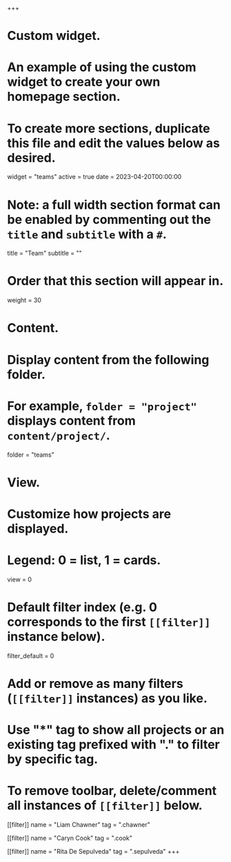 +++
# Custom widget.
# An example of using the custom widget to create your own homepage section.
# To create more sections, duplicate this file and edit the values below as desired.
widget = "teams"
active = true
date = 2023-04-20T00:00:00

# Note: a full width section format can be enabled by commenting out the `title` and `subtitle` with a `#`.
title = "Team"
subtitle = ""

# Order that this section will appear in.
weight = 30

# Content.
# Display content from the following folder.
# For example, `folder = "project"` displays content from `content/project/`.
folder = "teams"

# View.
# Customize how projects are displayed.
# Legend: 0 = list, 1 = cards.
view = 0


# Default filter index (e.g. 0 corresponds to the first `[[filter]]` instance below).
filter_default = 0

# Add or remove as many filters (`[[filter]]` instances) as you like.
# Use "*" tag to show all projects or an existing tag prefixed with "." to filter by specific tag.
# To remove toolbar, delete/comment all instances of `[[filter]]` below.

[[filter]]
  name = "Liam Chawner"
  tag = ".chawner"

[[filter]]
  name = "Caryn Cook"
  tag = ".cook"

[[filter]]
  name = "Rita De Sepulveda"
  tag = ".sepulveda"
+++




